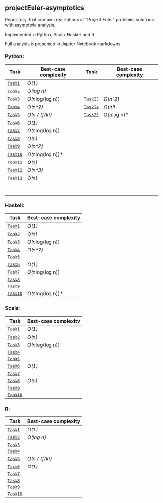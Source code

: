 ## projectEuler-asymptotics
Repository, that contains realizations of "Project Euler" problems solutions with asymptotic analysis.

Implemented in Python, Scala, Haskell and R.

Full analysis is presented in Jupiter Notebook markdowns.

### Python:

 Task                            | Best-case complexity   | Task                             | Best-case complexity   |
|--------------------------------|------------------------|----------------------------------|------------------------|
| [`Task1`](python/Task1.ipynb)  | *O(1)*                 |   |        |
| [`Task2`](python/Task2.ipynb)  | *O(log n)*             |   |        |   
| [`Task3`](python/Task3.ipynb)  | *O(n*log(log n))       | [`Task23`](python/Task_23.ipynb) |   *Ω(n^2)*             | 
| [`Task4`](python/Task4.ipynb)  | *O(n^2)*               | [`Task24`](python/Task_24.ipynb) |   *Ω(n!)*              |   
| [`Task5`](python/Task5.ipynb)  | *O(n / (f(k))*         | [`Task25`](python/Task_25.ipynb) |   *O(n*log n)*         |   
| [`Task6`](python/Task6.ipynb)  | *O(1)*                 |   |        |   
| [`Task7`](python/Task7.ipynb)  | *O(n*log(log n))       |   |        | 
| [`Task8`](python/Task8.ipynb)  | *O(n)*                 |   |        | 
| [`Task9`](python/Task9.ipynb)  | *O(n^2)*               |   |        | 
| [`Task10`](python/Task_10.ipynb)  | *O(n*log(log n))*   |   |        | 
| [`Task11`](python/Task_11.ipynb)  | *O(n)*              |   |        |
| [`Task12`](python/Task_12.ipynb)  | *O(n^3)*            |   |        |
| [`Task13`](python/Task_13.ipynb)  | *O(n)*              |   |        | 
|                                   |                     |   |        |  
|                                   |                     |   |        |   
|                                   |                     |   |        | 
|                                   |                     |   |        |
|                                   |                     |   |        |
|                                   |                     |   |        |
|                                   |                     |   |        |






### Haskell:

 Task                            | Best-case complexity   |
|--------------------------------|------------------------|
| [`Task1`](haskell/Task1.hs)     | *O(1)*                 |
| [`Task2`](haskell/Task2.hs)     | *O(n)*              |   
| [`Task3`](haskell/Task3.hs)     | *O(n*log(log n))       |   
| [`Task4`](haskell/Task4.hs)     | *O(n^2)*             |   
| [`Task5`](haskell/Task5.hs)     |          |   
| [`Task6`](haskell/Task6.hs)     |   *O(1)*            |   
| [`Task7`](haskell/Task7.hs)     | *O(n*log(log n))       | 
| [`Task8`](haskell/Task8.hs)     |                        | 
| [`Task9`](haskell/Task9.hs)  |        | 
| [`Task10`](haskell/Task_10.hs)  | *O(n*log(log n))*       | 


### Scala:

 Task                            | Best-case complexity   |
|--------------------------------|------------------------|
| [`Task1`](scala/Task1.scala)  | *O(1)*                  |
| [`Task2`](scala/Task2.scala)  | *O(n)*                  |   
| [`Task3`](scala/Task3.scala)  | *O(n*log(log n))        |   
| [`Task4`](scala/Task4.scala)  |              |   
| [`Task5`](scala/Task5.scala)  |          |   
| [`Task6`](scala/Task6.scala)  |   *O(1)*                |   
| [`Task7`](scala/Task7.scala)  |      |  
| [`Task8`](scala/Task8.scala)  | *O(n)*                  | 
| [`Task9`](scala/Task9.scala)  |       | 
| [`Task10`](scala/Task_10.scala)  |        | 


### R:

 Task                            | Best-case complexity   |
|--------------------------------|------------------------|
| [`Task1`](R/Task1.r)  | *O(1)*                          |
| [`Task2`](R/Task2.r)  | *O(log n)*                      |   
| [`Task3`](R/Task3.r)  |        |   
| [`Task4`](R/Task4.r)  |               |   
| [`Task5`](R/Task5.r)  | *O(n / (f(k))*                  |   
| [`Task6`](R/Task6.r)  |    *O(1)*                       |   
| [`Task7`](R/Task7.r)  |        | 
| [`Task8`](R/Task8.r)  |       | 
| [`Task9`](R/Task9.r)  |        | 
| [`Task10`](R/Task_10.r)  |        | 
